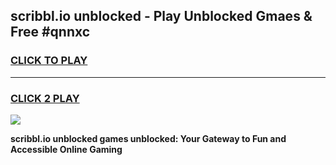 
## scribbl.io unblocked - Play Unblocked Gmaes & Free #qnnxc
<h3>
<a href="https://news.freeplayer.one?title=scribbl.io_unblocked&ref=24F">CLICK TO PLAY</a></h3>
<hr>

<h3>
<a href="https://news.freeplayer.one?title=scribbl.io_unblocked&ref=24F">CLICK 2 PLAY</a>
  
</h3>

<a href="https://news.freeplayer.one?title=scribbl.io_unblocked&ref=24F/"><img src="https://clearcache.store/games.png"></a>


**scribbl.io unblocked games unblocked: Your Gateway to Fun and Accessible Online Gaming**
